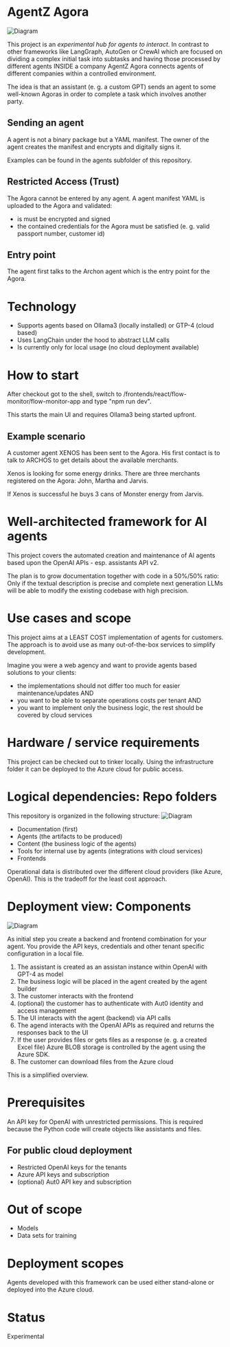 # AgentZ Agora
![Diagram](./img/agents-agora.jpg)

This project is an *experimental hub for agents to interact*. In contrast to other frameworks like LangGraph, AutoGen or CrewAI which are focused on dividing a complex initial task into subtasks and having those processed by different agents INSIDE a company AgentZ Agora connects agents of different companies within a controlled environment.

The idea is that an assistant (e. g. a custom GPT) sends an agent to some well-known Agoras in order to complete a task which involves another party.

## Sending an agent
A agent is not a binary package but a YAML manifest. The owner of the agent creates the manifest and encrypts and digitally signs it.

Examples can be found in the agents subfolder of this repository.

## Restricted Access (Trust)
The Agora cannot be entered by any agent. A agent manifest YAML is uploaded to the Agora and validated:
* is must be encrypted and signed
* the contained credentials for the Agora must be satisfied (e. g. valid passport number, customer id)

## Entry point
The agent first talks to the Archon agent which is the entry point for the Agora.

# Technology
* Supports agents based on Ollama3 (locally installed) or GTP-4 (cloud based)
* Uses LangChain under the hood to abstract LLM calls
* Is currently only for local usage (no cloud deployment available)

# How to start
After checkout got to the shell, switch to /frontends/react/flow-monitor/flow-monitor-app and type "npm run dev".

This starts the main UI and requires Ollama3 being started upfront.

## Example scenario
A customer agent XENOS has been sent to the Agora. His first contact is to talk to ARCHOS to get details about the available merchants.

Xenos is looking for some energy drinks. There are three merchants registered on the Agora: John, Martha and Jarvis.

If Xenos is successful he buys 3 cans of Monster energy from Jarvis.

# Well-architected framework for AI agents

This project covers the automated creation and maintenance of AI agents based upon the OpenAI APIs - esp. assistants API v2.

The plan is to grow documentation together with code in a 50%/50% ratio: Only if the textual description is precise and complete next generation LLMs will be able to modify the existing codebase with high precision.

# Use cases and scope
This project aims at a LEAST COST implementation of agents for customers. The approach is to avoid use as many out-of-the-box services to simplify development.

Imagine you were a web agency and want to provide agents based solutions to your clients: 
* the implementations should not differ too much for easier maintenance/updates AND 
* you want to be able to separate operations costs per tenant AND
* you want to implement only the business logic, the rest should be covered by cloud services

# Hardware / service requirements
This project can be checked out to tinker locally. Using the infrastructure folder it can be deployed to the Azure cloud for public access.

# Logical dependencies: Repo folders
This repository is organized in the following structure:
![Diagram](./img/repo-structure.jpg)

* Documentation (first)
* Agents (the artifacts to be produced)
* Content (the business logic of the agents)
* Tools for internal use by agents (integrations with cloud services)
* Frontends

Operational data is distributed over the different cloud providers (like Azure, OpenAI). This is the tradeoff for the least cost approach. 

# Deployment view: Components
![Diagram](./img/deployment-structure.jpg)

As initial step you create a backend and frontend combination for your agent. You provide the API keys,
credentials and other tenant specific configuration in a local file.

1. The assistant is created as an assistan instance within OpenAI with GPT-4 as model
2. The business logic will be placed in the agent created by the agent builder
3. The customer interacts with the frontend
4. (optional) the customer has to authenticate with Aut0 identity and access management
5. The UI interacts with the agent (backend) via API calls
6. The agend interacts with the OpenAI APIs as required and returns the responses back to the UI
7. If the user provides files or gets files as a response (e. g. a created Excel file) Azure BLOB storage is controlled by the agent using the Azure SDK. 
8. The customer can download files from the Azure cloud 

This is a simplified overview.

# Prerequisites
An API key for OpenAI with unrestricted permissions. This is required because the Python code will create objects like assistants and files.

## For public cloud deployment
* Restricted OpenAI keys for the tenants
* Azure API keys and subscription
* (optional) Aut0 API key and subscription

# Out of scope

* Models
* Data sets for training

# Deployment scopes
Agents developed with this framework can be used either stand-alone or deployed into the Azure cloud.

# Status
Experimental
